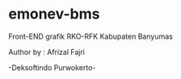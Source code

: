 # emonev-bms
Front-END grafik RKO-RFK Kabupaten Banyumas

Author by : Afrizal Fajri

-Deksoftindo Purwokerto-

